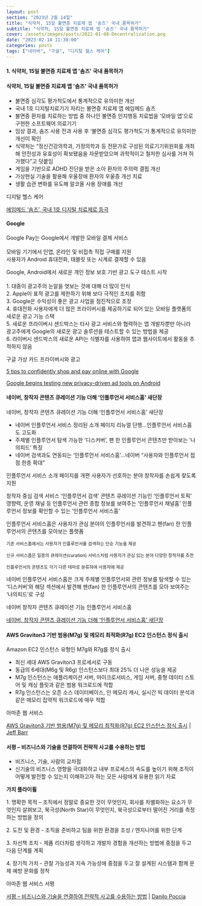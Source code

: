 ```yaml
---
layout: post
section: "2023년 2월 14일"
title: "식약처, 15일 불면증 치료제 앱 '솜즈' 국내 품목허가"
subtitle: "식약처, 15일 불면증 치료제 앱 '솜즈' 국내 품목허가"
cover: /assets/images/posts/2022-01-08-Decentralization.png
date: "2023-02-14 11:30:00"
categories: posts
tags: ["네이버", "구글", "디지털 헬스 케어"]
---
```


<h4 class="mb-3">
    1. 식약처, 15일 불면증 치료제 앱 '솜즈' 국내 품목허가
</h4>

<div class="row mb-3">
    <div class="col-xl-5 col-lg-12">
        <div class="card">
            <div class="card-body">
                <h4 class="card-title">
                    식약처, 15일 불면증 치료제 앱 '솜즈' 국내 품목허가
                </h4>
                <p class="card-text">
                    <ul>
                        <li>불면증 심각도 평가척도에서 통계적으로 유의미한 개선</li>
                        <li>국내 1호 디지털치료기기 자리는 불면증 치료제 앱 에임메드 솜즈</li>
                        <li>불면증 환자를 치료하는 방법 중 하나인 불면증 인지행동 치료법을 ‘모바일 앱’으로 구현한 소프트웨어 의료기기</li>
                        <li>임상 결과, 솜즈 사용 전과 사용 후 ‘불면증 심각도 평가척도’가 통계적으로 유의미한 개선이 확인</li>
                        <li>식약처는 “정신건강의학과, 가정의학과 등 전문가로 구성된 의료기기위원회를 개최해 안전성과 유효성이 확보됐음을 자문받았으며 과학적이고 철저한 심사를 거쳐 허가했다”고 덧붙임</li>
                        <li>게임을 기반으로 ADHD 진단을 받은 소아 환자의 주의력 결핍 개선</li>
                        <li>가상현실 기술을 활용해 우울장애 환자의 우울증 개선 치료</li>
                        <li>생활 습관 변화를 유도해 알코올 사용 장애를 개선</li>
                    </ul>
                </p>
                <p class="card-text">
                    <b></b>
                </p>
            </div>
        </div>
    </div>
    <div class="col-xl-7 col-lg-12 px-3 mt-3">
        <p class="mb-3">
            <span class="badge badge-outline-secondary">디지털 헬스 케어</span>
        </p>
        <p class="mb-3">
            <a href="https://www.monews.co.kr/news/articleView.html?idxno=320002">에임메드 ‘솜즈’, 국내 1호 디지털 치료제로 등극</a>
        </p>
    </div>
</div>

<div class="row mb-3">
    <div class="col-xl-5 col-lg-12">
        <div class="card">
            <div class="card-body">
                <h4 class="card-title">
                    Google
                </h4>
                <p class="card-text">
                    Google Pay는 Google에서 개발한 모바일 결제 서비스<br />
                    <br />
                    모바일 기기에서 인앱, 온라인 및 비접촉 직접 구매를 지원<br />
                    사용자가 Android 휴대전화, 태블릿 또는 시계로 결제할 수 있음<br />
                </p>
                <p>
                    Google, Android에서 새로운 개인 정보 보호 기반 광고 도구 테스트 시작<br />
                    <br />
                    1. 대중이 광고주의 눈알을 엿보는 것에 대해 더 많이 인식<br />
                    2. Apple이 표적 광고를 제한하기 위해 보다 극적인 조치를 취함<br />
                    3. Google은 수익성이 좋은 광고 사업을 점진적으로 조정<br />
                    4. 휴대전화 사용자에게 더 많은 프라이버시를 제공하기로 되어 있는 모바일 플랫폼의 새로운 광고 기능 스택<br />
                    5. 새로운 프라이버시 샌드박스는 타사 광고 서비스와 협력하는 앱 개발자뿐만 아니라 광고주에게 Google의 새로운 광고 솔루션을 테스트할 수 있는 방법을 제공<br />
                    6. 라이버시 샌드박스의 새로운 API는 식별자를 사용하여 앱과 웹사이트에서 활동을 추적하지 않음<br />
                </p>
            </div>
        </div>
    </div>
    <div class="col-xl-7 col-lg-12 px-3 mt-3">
        <p class="mb-3">
            <span class="badge badge-outline-secondary">구글</span>
            <span class="badge badge-outline-secondary">가상 카드</span>
            <span class="badge badge-outline-secondary">프라이버시와 광고</span>
        </p>
        <p class="mb-3">
            <a href="https://blog.google/products/shopping/shop-and-pay-with-confidence/">5 tips to confidently shop and pay online with Google</a>
        </p>
        <p class="mb-3">
            <a href="https://www.zdnet.com/article/google-begins-testing-new-privacy-driven-ad-tools-on-android/">Google begins testing new privacy-driven ad tools on Android</a>
        </p>
    </div>
</div>

<div class="row mb-3">
    <div class="col-xl-5 col-lg-12">
        <div class="card">
            <div class="card-body">
                <h4 class="card-title">
                    네이버, 창작자 콘텐츠 큐레이션 기능 더해 ‘인플루언서 서비스홈’ 새단장
                </h4>
                <p class="card-text">
                    네이버, 창작자 콘텐츠 큐레이션 기능 더해 ‘인플루언서 서비스홈’ 새단장
                </p>
                <ul>
                    <li>네이버 인플루언서 서비스 정리된 소개 페이지 리뉴얼 단행…인플루언서 서비스홈도 고도화</li>
                    <li>주제별 인플루언서 탐색 가능한 ‘디스커버’, 팬 한 인플루언서 콘텐츠만 받아보는 ‘나의피드’ 특징</li>
                    <li>네이버 검색과도 연동되는 ‘인플루언서 서비스홈’…네이버 “사용자와 인플루언서 접점 한층 확대”</li>
                </ul>
                <p class="card-text">
                    인플루언서 서비스 소개 페이지를 개편
                    사용자가 선호하는 분야 창작자를 손쉽게 찾도록 지원
                </p>
                <p>
                    창작자 중심 검색 서비스 ‘인플루언서 검색’
                    콘텐츠 큐레이션 기능인 ‘인플루언서 토픽’
                    영향력, 운영 채널 등 인플루언서 관련 종합 정보를 보여주는 ‘인플루언서 채널홈’
                    인플루언서 정보를 확인할 수 있는 ‘인플루언서 서비스홈’
                </p>
                <p>
                    인플루언서 서비스홈은 사용자가 관심 분야의 인플루언서를 발견하고 팬(fan) 한 인플루언서의 콘텐츠를 모아보는 플랫폼
                </p>
                <p>
                    <small>
                        기존 서비스홈에서는 사용자가 인플루언서를 검색하는 단순 기능을 제공
                    </small>
                </p>
                <p>
                    <small>
                        신규 서비스홈은 일종의 큐레이션(curation) 서비스처럼 사용자가 관심 있는 분야 다양한 창작자를 추천
                    </small>
                </p>
                <p>
                    <small>
                        인플루언서의 콘텐츠도 각기 다른 테마로 분류하여 사용자에 제공
                    </small>
                </p>
                <p>
                    네이버 인플루언서 서비스홈은 크게 주제별 인플루언서와 관련 정보를 탐색할 수 있는 ‘디스커버’와 해당 섹션에서 발견해 팬(fan) 한 인플루언서의 콘텐츠를 모아 보여주는 ‘나의피드’로 구성
                </p>
            </div>
        </div>
    </div>
    <div class="col-xl-7 col-lg-12 px-3 mt-3">
        <p class="mb-3">
            <span class="badge badge-outline-secondary">네이버</span>
            <span class="badge badge-outline-secondary">창작자 콘텐츠 큐레이션 기능</span>
            <span class="badge badge-outline-secondary">인플루언서 서비스홈</span>
        </p>
        <p class="mb-3">
            <a href="https://www.navercorp.com/promotion/pressReleasesView/31164">네이버, 창작자 콘텐츠 큐레이션 기능 더해 ‘인플루언서 서비스홈’ 새단장</a>
        </p>
    </div>
</div>


<div class="row mb-3">
    <div class="col-xl-5 col-lg-12">
        <div class="card">
            <div class="card-body">
                <h4 class="card-title">
                    AWS Graviton3 기반 범용(M7g) 및 메모리 최적화(R7g) EC2 인스턴스 정식 출시
                </h4>
                <p class="card-text">
                    Amazon EC2 인스턴스 유형인 M7g와 R7g를 정식 출시
                </p>
                <p class="card-text">
                    <ul>
                        <li>최신 세대 AWS Graviton3 프로세서로 구동</li>
                        <li>동급의 6세대(M6g 및 R6g) 인스턴스보다 최대 25% 더 나은 성능을 제공</li>
                        <li>M7g 인스턴스는 애플리케이션 서버, 마이크로서비스, 게임 서버, 중형 데이터 스토어 및 캐싱 플릿과 같은 범용 워크로드에 적합</li>
                        <li>R7g 인스턴스는 오픈 소스 데이터베이스, 인 메모리 캐시, 실시간 빅 데이터 분석과 같은 메모리 집약적 워크로드에 매우 적합</li>
                    </ul>
                </p>
            </div>
        </div>
    </div>
    <div class="col-xl-7 col-lg-12 px-3 mt-3">
        <p class="mb-3">
            <span class="badge badge-outline-secondary">아마존 웹 서비스</span>
        </p>
        <p class="mb-3">
            <a href="https://aws.amazon.com/ko/blogs/korea/new-graviton3-based-general-purpose-m7g-and-memory-optimized-r7g-amazon-ec2-instances/">AWS Graviton3 기반 범용(M7g) 및 메모리 최적화(R7g) EC2 인스턴스 정식 출시</a> | <a href="https://aws.amazon.com/ko/blogs/korea/author/jbarr/">Jeff Barr</a>
        </p>
    </div>
</div>

<div class="row mb-3">
    <div class="col-xl-5 col-lg-12">
        <div class="card">
            <div class="card-body">
                <h4 class="card-title">
                    서평 – 비즈니스와 기술을 연결하여 전략적 사고를 수용하는 방법
                </h4>
                <p class="card-text">
                    <ul>
                        <li>비즈니스, 기술, 사람의 교차점</li>
                        <li>신기술의 비즈니스 영향을 극대화하고 내부 프로세스의 속도를 높이기 위해 조직이 어떻게 발전할 수 있는지 이해하고자 하는 모든 사람에게 유용한 읽기 자료</li>
                    </ul>
                </p>
                <p class="card-text">
                    <b>가치 플라이휠</b>
                </p>
                <p class="card-text">
                    1. 명확한 목적 – 조직에서 정말로 중요한 것이 무엇인지, 회사를 차별화하는 요소가 무엇인지 살펴보고, 북극성(North Star)이 무엇인지, 북극성으로부터 떨어진 거리를 측정하는 방법을 정의
                </p>
                <p class="card-text">
                    2. 도전 및 환경 - 조직을 준비하고 팀을 위한 환경을 조성 / 엔지니어를 위한 단계
                </p>
                <p class="card-text">
                    3. 차선책 조치 - 제품 리더처럼 생각하고 개발자 경험을 개선하는 방법에 중점을 두고 다음 단계를 계획
                </p>
                <p>
                    4. 장기적 가치 - 관찰 가능성과 지속 가능성에 중점을 두고 잘 설계된 시스템과 함께 문제 예방 문화를 정착
                </p>
            </div>
        </div>
    </div>
    <div class="col-xl-7 col-lg-12 px-3 mt-3">
        <p class="mb-3">
            <span class="badge badge-outline-secondary">아마존 웹 서비스</span>
            <span class="badge badge-outline-secondary">서평</span>
        </p>
        <p class="mb-3">
            <a href="https://aws.amazon.com/ko/blogs/korea/how-to-connect-business-and-technology-to-embrace-strategic-thinking-book-review/">서평 – 비즈니스와 기술을 연결하여 전략적 사고를 수용하는 방법</a> | <a href="https://aws.amazon.com/ko/blogs/korea/author/danilop/">Danilo Poccia</a>
        </p>
    </div>
</div>
